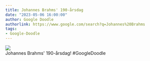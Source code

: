 ```yaml
---
title: Johannes Brahms' 190-årsdag
date: "2023-05-06 16:00:00"
author: Google Doodle
authorlink: https://www.google.com/search?q=Johannes%20Brahms
tags:
- Google-Doodle
---
```

<img src="https://www.google.com/logos/doodles/2023/johannes-brahmss-190th-birthday-6753651837110040-law.gif" referrerpolicy="no-referrer"><br>Johannes Brahms' 190-årsdag! #GoogleDoodle